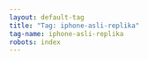 ```yaml
---
layout: default-tag
title: "Tag: iphone-asli-replika"
tag-name: iphone-asli-replika
robots: index
---
```

